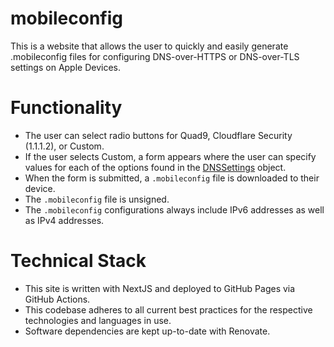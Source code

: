# mobileconfig

This is a website that allows the user to quickly and easily generate .mobileconfig files for configuring DNS-over-HTTPS or DNS-over-TLS settings on Apple Devices.

# Functionality
- The user can select radio buttons for Quad9, Cloudflare Security (1.1.1.2), or Custom.
- If the user selects Custom, a form appears where the user can specify values for each of the options found in the [DNSSettings](https://developer.apple.com/documentation/devicemanagement/dnssettings) object.
- When the form is submitted, a `.mobileconfig` file is downloaded to their device.
- The `.mobileconfig` file is unsigned.
- The `.mobileconfig` configurations always include IPv6 addresses as well as IPv4 addresses.

# Technical Stack
- This site is written with NextJS and deployed to GitHub Pages via GitHub Actions.
- This codebase adheres to all current best practices for the respective technologies and languages in use.
- Software dependencies are kept up-to-date with Renovate.
